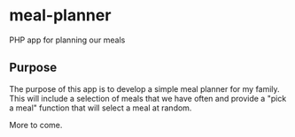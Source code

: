 # meal-planner
PHP app for planning our meals

## Purpose
The purpose of this app is to develop a simple meal planner for my family. This will include a selection of meals that we have often and provide a "pick a meal" function that will select a meal at random.

More to come.